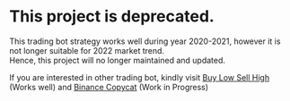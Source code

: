 # This project is deprecated.
This trading bot strategy works well during year 2020-2021, however it is not longer suitable for 2022 market trend.  
Hence, this project will no longer maintained and updated.  

If you are interested in other trading bot, kindly visit [Buy Low Sell High](https://github.com/zyairelai/buy-low-sell-high) (Works well) and [Binance Copycat](https://github.com/zyairelai/binance-copycat) (Work in Progress)

